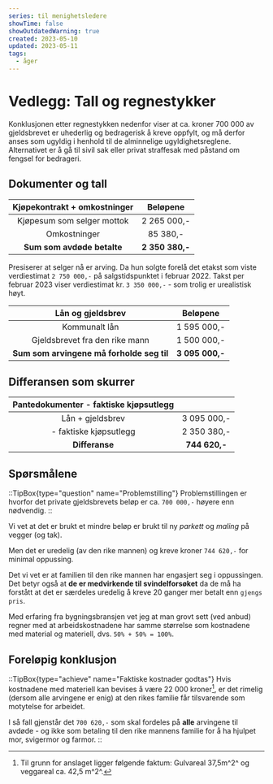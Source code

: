 ```yaml
---
series: til menighetsledere
showTime: false
showOutdatedWarning: true
created: 2023-05-10
updated: 2023-05-11
tags:
  - åger
---
```


# Vedlegg: Tall og regnestykker
Konklusjonen etter regnestykken nedenfor viser at ca. kroner 700 000 av gjeldsbrevet er uhederlig og bedragerisk å kreve oppfylt, og må derfor anses som ugyldig i henhold til de alminnelige ugyldighetsreglene. Alternativet er å gå til sivil sak eller privat straffesak med påstand om fengsel for bedrageri.

## Dokumenter og tall

| Kjøpekontrakt + omkostninger | Beløpene | 
| :---: | :---: | 
| Kjøpesum som selger mottok | 2 265 000,- |
| Omkostninger  | 85 380,- | 
| **Sum som avdøde betalte** | **2 350 380,-** | 

Presiserer at selger nå er arving. Da hun solgte forelå det etakst som viste verdiestimat `2 750 000,-` på salgstidspunktet i februar 2022. Takst per februar 2023 viser verdiestimat kr. `3 350 000,-` - som trolig er urealistisk høyt.

| Lån og gjeldsbrev | Beløpene | 
| :---: | :---: | 
| Kommunalt lån      | 1 595 000,- |
| Gjeldsbrevet fra den rike mann | 1 500 000,- | 
| **Sum som arvingene må forholde seg til** | **3 095 000,-** | 

## Differansen som skurrer
| Pantedokumenter - faktiske kjøpsutlegg |  | 
| :---: | :---: | 
| Lån + gjeldsbrev      | 3 095 000,- |
| - faktiske kjøpsutlegg  | 2 350 380,- | 
| **Differanse** | **744 620,-** | 

## Spørsmålene
::TipBox{type="question" name="Problemstilling"}
Problemstillingen er hvorfor det private gjeldsbrevets beløp er ca. `700 000,-` høyere enn nødvendig.
::

Vi vet at det er brukt et mindre beløp er brukt til ny _parkett_ og _maling_ på vegger (og tak).

Men det er uredelig (av den rike mannen) og kreve kroner `744 620,-` for minimal oppussing.

Det vi vet er at familien til den rike mannen har engasjert seg i oppussingen. Det betyr også at **de er medvirkende til svindelforsøket** da de må ha forstått at det er særdeles uredelig å kreve 20 ganger mer betalt enn `gjengs pris`.

Med erfaring fra bygningsbransjen vet jeg at man grovt sett (ved anbud) regner med at arbeidskostnadene har samme størrelse som kostnadene med material og materiell, dvs. `50% + 50% = 100%`.

## Foreløpig konklusjon
::TipBox{type="achieve" name="Faktiske kostnader godtas"}
Hvis kostnadene med materiell kan bevises å være 22 000 kroner[^2], er det rimelig (dersom alle arvingene er enig) at den rikes familie får tilsvarende som motytelse for arbeidet. 

I så fall gjenstår det `700 620,-` som skal fordeles på **alle** arvingene til avdøde - og ikke som betaling til den rike mannens familie for å ha hjulpet mor, svigermor og farmor.
::

[^1]: For tiden er det bruksforbud på verandaer i sameiet og det foreligger risiko for extrakostnader på veranda på ca. kr. `500 000,-` for hver enkelt bolig i sameiet.
[^2]: Til grunn for anslaget ligger følgende faktum: Gulvareal 37,5m^2^ og veggareal ca. 42,5 m^2^.
[^3]: [Kilde: Jusleksikon.no](https://jusleksikon.no/wiki/%C3%85ger){:target="_blank"}